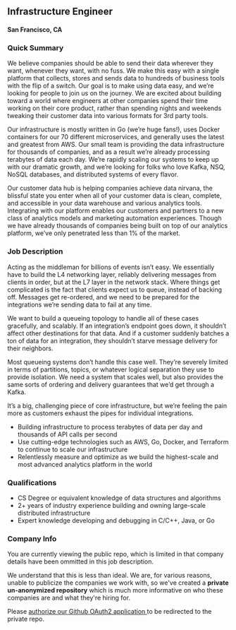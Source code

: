 ## Infrastructure Engineer
#### San Francisco, CA

### Quick Summary
We believe companies should be able to send their data wherever they want, whenever they want, with no fuss. We make this easy with a single platform that collects, stores and sends data to hundreds of business tools with the flip of a switch. Our goal is to make using data easy, and we’re looking for people to join us on the journey. We are excited about building toward a world where engineers at other companies spend their time working on their core product, rather than spending nights and weekends tweaking their customer data into various formats for 3rd party tools.

Our infrastructure is mostly written in Go (we’re huge fans!), uses Docker containers for our 70 different microservices, and generally uses the latest and greatest from AWS.  Our small team is providing the data infrastructure for thousands of companies, and as a result we’re already processing terabytes of data each day.  We’re rapidly scaling our systems to keep up with our dramatic growth, and we’re looking for folks who love Kafka, NSQ, NoSQL databases, and distributed systems of every flavor.

Our customer data hub is helping companies achieve data nirvana, the blissful state you enter when all of your customer data is clean, complete, and accessible in your data warehouse and various analytics tools. Integrating with our platform enables our customers and partners to a new class of analytics models and marketing automation experiences.  Though we have already thousands of companies being built on top of our analytics platform, we’ve only penetrated less than 1% of the market.  

### Job Description
Acting as the middleman for billions of events isn’t easy. We essentially have to build the L4 networking layer, reliably delivering messages from clients in order, but at the L7 layer in the network stack. Where things get complicated is the fact that clients expect us to queue, instead of backing off. Messages get re-ordered, and we need to be prepared for the integrations we’re sending data to fail at any time.

We want to build a queueing topology to handle all of these cases gracefully, and scalably. If an integration’s endpoint goes down, it shouldn’t affect other destinations for that data. And if a customer suddenly batches a ton of data for an integration, they shouldn’t starve message delivery for their neighbors.

Most queueing systems don’t handle this case well. They’re severely limited in terms of partitions, topics, or whatever logical separation they use to provide isolation. We need a system that scales well, but also provides the same sorts of ordering and delivery guarantees that we’d get through a Kafka.

It’s a big, challenging piece of core infrastructure, but we’re feeling the pain more as customers exhaust the pipes for individual integrations.

+	Building infrastructure to process terabytes of data per day and thousands of API calls per second
+	Use cutting-edge technologies such as AWS, Go, Docker, and Terraform to continue to scale our infrastructure
+	Relentlessly measure and optimize as we build the highest-scale and most advanced analytics platform in the world

### Qualifications
+	CS Degree or equivalent knowledge of data structures and algorithms
+	2+ years of industry experience building and owning large-scale distributed infrastructure
+	Expert knowledge developing and debugging in C/C++, Java, or Go

### Company Info
You are currently viewing the public repo, which is limited in that company details have been ommitted in this job description.  
    
We understand that this is less than ideal.  We are, for various reasons, unable to publicize the companies we work with, so we've
created a **private un-anonymized repository** which is much more informative on who these companies are and what they're hiring for.  
    
Please [authorize our Github OAuth2 application ](http://localhost:3000/users/auth/github?job_id=u2vnbwvuda-infrastructure-engineer) to be redirected to the private repo.
